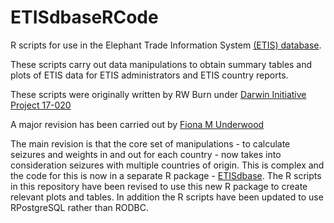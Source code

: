 # ETISdbaseRCode
R scripts for use in the Elephant Trade Information System [(ETIS) database](https://www.etis-testing.org). 

These scripts carry out data manipulations to obtain summary tables and plots of ETIS data for ETIS administrators and ETIS country reports.

These scripts were originally written by RW Burn under [Darwin Initiative Project 17-020](http://www.darwininitiative.org.uk/project/17020/) 

A major revision has been carried out by [Fiona M Underwood](http://www.fmunderwood.com)

The main revision is that the core set of manipulations - to calculate seizures and weights in and out for each country - now takes into consideration seizures with multiple countries of origin. This is complex and the code for this is now in a separate R package - [ETISdbase](https://github.com/fmunderwood/ETISdbase). The R scripts in this repository have been revised to use this new R package to create relevant plots and tables. In addition the R scripts have been updated to use RPostgreSQL rather than RODBC.

